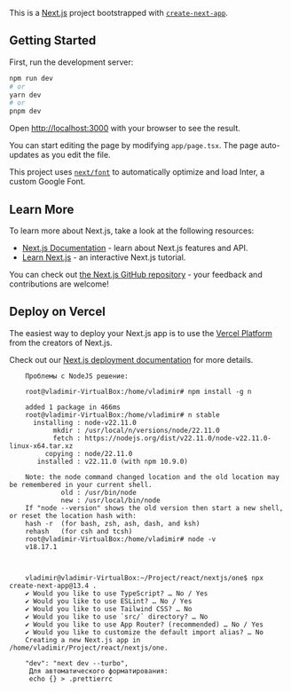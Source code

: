 This is a [Next.js](https://nextjs.org/) project bootstrapped with [`create-next-app`](https://github.com/vercel/next.js/tree/canary/packages/create-next-app).

## Getting Started

First, run the development server:

```bash
npm run dev
# or
yarn dev
# or
pnpm dev
```

Open [http://localhost:3000](http://localhost:3000) with your browser to see the result.

You can start editing the page by modifying `app/page.tsx`. The page auto-updates as you edit the file.

This project uses [`next/font`](https://nextjs.org/docs/basic-features/font-optimization) to automatically optimize and load Inter, a custom Google Font.

## Learn More

To learn more about Next.js, take a look at the following resources:

- [Next.js Documentation](https://nextjs.org/docs) - learn about Next.js features and API.
- [Learn Next.js](https://nextjs.org/learn) - an interactive Next.js tutorial.

You can check out [the Next.js GitHub repository](https://github.com/vercel/next.js/) - your feedback and contributions are welcome!

## Deploy on Vercel

The easiest way to deploy your Next.js app is to use the [Vercel Platform](https://vercel.com/new?utm_medium=default-template&filter=next.js&utm_source=create-next-app&utm_campaign=create-next-app-readme) from the creators of Next.js.

Check out our [Next.js deployment documentation](https://nextjs.org/docs/deployment) for more details.

```
    Проблемы с NodeJS решение:
    
    root@vladimir-VirtualBox:/home/vladimir# npm install -g n
    
    added 1 package in 466ms
    root@vladimir-VirtualBox:/home/vladimir# n stable
      installing : node-v22.11.0
           mkdir : /usr/local/n/versions/node/22.11.0
           fetch : https://nodejs.org/dist/v22.11.0/node-v22.11.0-linux-x64.tar.xz
         copying : node/22.11.0
       installed : v22.11.0 (with npm 10.9.0)
    
    Note: the node command changed location and the old location may be remembered in your current shell.
             old : /usr/bin/node
             new : /usr/local/bin/node
    If "node --version" shows the old version then start a new shell, or reset the location hash with:
    hash -r  (for bash, zsh, ash, dash, and ksh)
    rehash   (for csh and tcsh)
    root@vladimir-VirtualBox:/home/vladimir# node -v
    v18.17.1


```

```

    vladimir@vladimir-VirtualBox:~/Project/react/nextjs/one$ npx create-next-app@13.4 .
    ✔ Would you like to use TypeScript? … No / Yes
    ✔ Would you like to use ESLint? … No / Yes
    ✔ Would you like to use Tailwind CSS? … No
    ✔ Would you like to use `src/` directory? … No 
    ✔ Would you like to use App Router? (recommended) … No / Yes
    ✔ Would you like to customize the default import alias? … No 
    Creating a new Next.js app in /home/vladimir/Project/react/nextjs/one.

    "dev": "next dev --turbo",
     Для автоматического форматирования:    
     echo {} > .prettierrc

```
